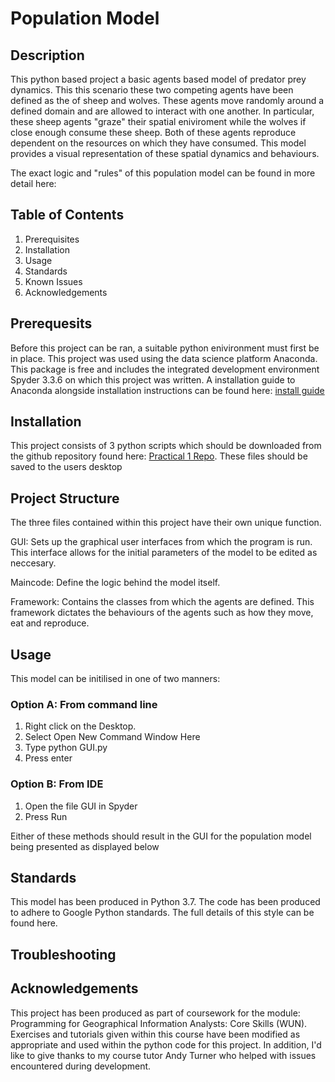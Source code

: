 # Population Model

## Description

This python based project a basic agents based model of predator prey dynamics. This this scenario these two competing agents have been defined as the of sheep and wolves. These agents move randomly around a defined domain and are allowed to interact with one another. In particular, these sheep agents "graze" their spatial eniviroment while the wolves if close enough consume these sheep. Both of these agents reproduce dependent on the resources on which they have consumed. This model provides a visual representation of these spatial dynamics and behaviours.

The exact logic and "rules" of this population model can be found in more detail here:

## Table of Contents

1. Prerequisites
2. Installation
3. Usage
4. Standards
4. Known Issues
5. Acknowledgements

## Prerequesits

Before this project can be ran, a suitable python enivironment must first be in place. This project was used using the data science platform Anaconda. This package is free and includes the integrated development environment Spyder 3.3.6 on which this project was written. A installation guide to Anaconda alongside installation instructions can be found here: 
[install guide](https://docs.anaconda.com/anaconda/install/windows/ "")


## Installation

This project consists of 3 python scripts which should be downloaded from the github repository found here: [Practical 1 Repo](https://github.com/mjggibson4/Practical1 ""). These files should be saved to the users desktop

## Project Structure

The three files contained within this project have their own unique function.

GUI:  Sets up the graphical user interfaces from which the program is run. This interface allows for the initial parameters of the model to be edited as neccesary. 

Maincode: Define the logic behind the model itself.

Framework: Contains the classes from which the agents are defined. This framework dictates the behaviours of the agents such as how they move, eat and reproduce. 

## Usage

This model can be initilised in one of two manners:

### Option A: From command line
1. Right click on the Desktop.
2. Select Open New Command Window Here
3. Type python GUI.py
4. Press enter

### Option B: From IDE
1. Open the file GUI in Spyder
2. Press Run

Either of these methods should result in the GUI for the population model being presented as displayed below





## Standards

This model has been produced in Python 3.7. The code has been produced to adhere to Google Python standards. The full details of this style can be found here. 

## Troubleshooting





## Acknowledgements

This project has been produced as part of coursework for the module: Programming for Geographical Information Analysts: Core Skills (WUN).  Exercises and tutorials given within this course have been modified as appropriate and used within the python code for this project. In addition, I'd like to give thanks to my course tutor Andy Turner who helped with issues encountered during development.
